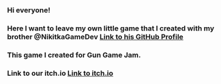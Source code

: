 ### Hi everyone!
### Here I want to leave my own little game that I created with my brother @NikitkaGameDev [Link to his GitHub Profile](https://github.com/NikitkaGameDev)
### This game I created for Gun Game Jam.
### Link to our itch.io [Link to itch.io](https://brothersteam.itch.io/digital-escape)
